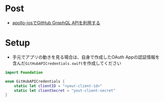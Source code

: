 # Post
- [apollo-iosでGitHub GrqphQL APIを利用する](https://zenn.dev/ikeh1024/articles/fcada4d0df1d20#github-graphql-api%E3%81%AEschema%E3%83%95%E3%82%A1%E3%82%A4%E3%83%AB%E3%81%AE%E8%BF%BD%E5%8A%A0)

# Setup

- 手元でアプリの動きを見る場合は、自身で作成したOAuth Appの認証情報を含んだ`GitHubAPICredentials.swift`を作成してください

```swift
import Foundation

enum GitHubAPICredentials {
    static let clientID = "<your-client-id>"
    static let clientSecret = "yout-client-secret"
}
```
